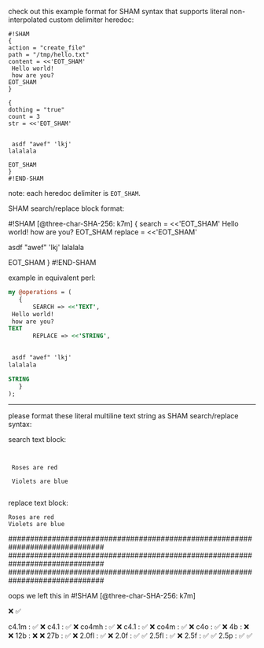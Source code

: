 

check out this example format for SHAM syntax that supports literal non-interpolated custom delimiter heredoc:


```sham
#!SHAM 
{
action = "create_file"
path = "/tmp/hello.txt"
content = <<'EOT_SHAM'
 Hello world!
 how are you?
EOT_SHAM
}

{
dothing = "true"
count = 3
str = <<'EOT_SHAM'

   
 asdf "awef" 'lkj'
lalalala 

EOT_SHAM
}
#!END-SHAM
```

note: each heredoc delimiter is `EOT_SHAM`. 



SHAM search/replace block format:


#!SHAM [@three-char-SHA-256: k7m]
{
search = <<'EOT_SHAM'
 Hello world!
 how are you?
EOT_SHAM
replace = <<'EOT_SHAM'

   
 asdf "awef" 'lkj'
lalalala 

EOT_SHAM
}
#!END-SHAM


example in equivalent perl:


```perl
my @operations = (
   {
       SEARCH => <<'TEXT',
 Hello world!
 how are you?
TEXT
       REPLACE => <<'STRING',

   
 asdf "awef" 'lkj'
lalalala 

STRING
   }
);
```


---
 
please format these literal multiline text string as SHAM search/replace syntax:

search text block:

```

  
 Roses are red

 Violets are blue  
  
```

replace text block:


```
Roses are red
Violets are blue  
```


##############################################################################
##############################################################################
##############################################################################

oops we left this in #!SHAM [@three-char-SHA-256: k7m]


❌
✅

c4.1m  : ✅                ❌
c4.1   : ✅                ❌
co4mh  : ✅                ❌
c4.1   : ✅                ❌
co4m   : ✅                ❌
c4o    : ✅                ❌
4b     : ❌                ❌
12b    : ❌                ❌
27b    : ✅                ❌
2.0fl  : ✅                ❌
2.0f   : ✅                ✅
2.5fl  : ✅                ❌
2.5f   : ✅                ✅
2.5p   : ✅                ✅
